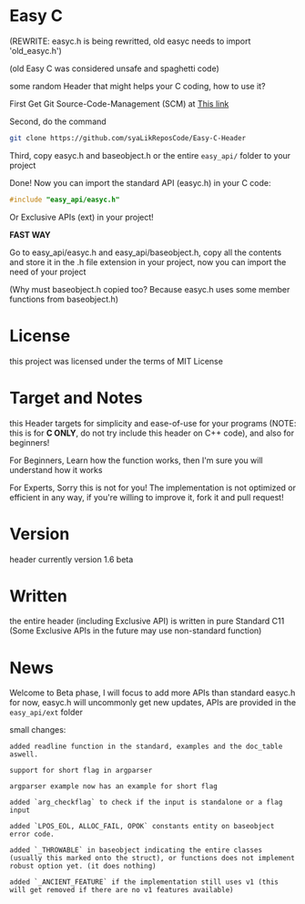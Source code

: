 # Easy C
(REWRITE: easyc.h is being rewritted, old easyc needs to import 'old_easyc.h')

(old Easy C was considered unsafe and spaghetti code)

some random Header that might helps your C coding, how to use it?

First Get Git Source-Code-Management (SCM) at [This link](https://git-scm.com)

Second, do the command
```bash
git clone https://github.com/syaLikReposCode/Easy-C-Header
```

Third, copy easyc.h and baseobject.h or the entire `easy_api/` folder to your project

Done! Now you can import the standard API (easyc.h) in your C code:
```c
#include "easy_api/easyc.h"
```

Or Exclusive APIs (ext) in your project!

**FAST WAY**

Go to easy_api/easyc.h and easy_api/baseobject.h, copy all the contents and store it in the .h file extension in your project, now you can import the need of your project

(Why must baseobject.h copied too? Because easyc.h uses some member functions from baseobject.h)

# License
this project was licensed under the terms of MIT License

# Target and Notes
this Header targets for simplicity and ease-of-use for your programs (NOTE: this is for **C ONLY**, do not try include this header on C++ code), and also for beginners!

For Beginners, Learn how the function works, then I'm sure you will understand how it works

For Experts, Sorry this is not for you! The implementation is not optimized or efficient in any way, if you're willing to improve it, fork it and pull request!

# Version
header currently version 1.6 beta

# Written
the entire header (including Exclusive API) is written in pure Standard C11 (Some Exclusive APIs in the future may use non-standard function)

# News
Welcome to Beta phase, I will focus to add more APIs than standard easyc.h for now, easyc.h will uncommonly get new updates, APIs are provided in the `easy_api/ext` folder

small changes:

    added readline function in the standard, examples and the doc_table aswell.

    support for short flag in argparser

    argparser example now has an example for short flag

    added `arg_checkflag` to check if the input is standalone or a flag input

    added `LPOS_EOL, ALLOC_FAIL, OPOK` constants entity on baseobject error code.

    added `_THROWABLE` in baseobject indicating the entire classes (usually this marked onto the struct), or functions does not implement robust option yet. (it does nothing)

    added `_ANCIENT_FEATURE` if the implementation still uses v1 (this will get removed if there are no v1 features available)